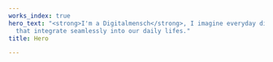 ```yaml
---
works_index: true
hero_text: "<strong>I'm a Digitalmensch</strong>, I imagine everyday digital experiences
  that integrate seamlessly into our daily lifes."
title: Hero

---
```

<Hero :text="$page.frontmatter.hero_text" />
<WorksList />